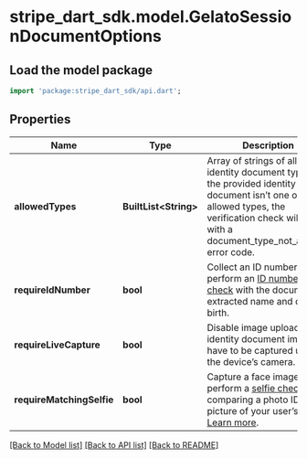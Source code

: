 # stripe_dart_sdk.model.GelatoSessionDocumentOptions

## Load the model package
```dart
import 'package:stripe_dart_sdk/api.dart';
```

## Properties
Name | Type | Description | Notes
------------ | ------------- | ------------- | -------------
**allowedTypes** | **BuiltList&lt;String&gt;** | Array of strings of allowed identity document types. If the provided identity document isn’t one of the allowed types, the verification check will fail with a document_type_not_allowed error code. | [optional] 
**requireIdNumber** | **bool** | Collect an ID number and perform an [ID number check](https://stripe.com/docs/identity/verification-checks?type=id-number) with the document’s extracted name and date of birth. | [optional] 
**requireLiveCapture** | **bool** | Disable image uploads, identity document images have to be captured using the device’s camera. | [optional] 
**requireMatchingSelfie** | **bool** | Capture a face image and perform a [selfie check](https://stripe.com/docs/identity/verification-checks?type=selfie) comparing a photo ID and a picture of your user’s face. [Learn more](https://stripe.com/docs/identity/selfie). | [optional] 

[[Back to Model list]](../README.md#documentation-for-models) [[Back to API list]](../README.md#documentation-for-api-endpoints) [[Back to README]](../README.md)


